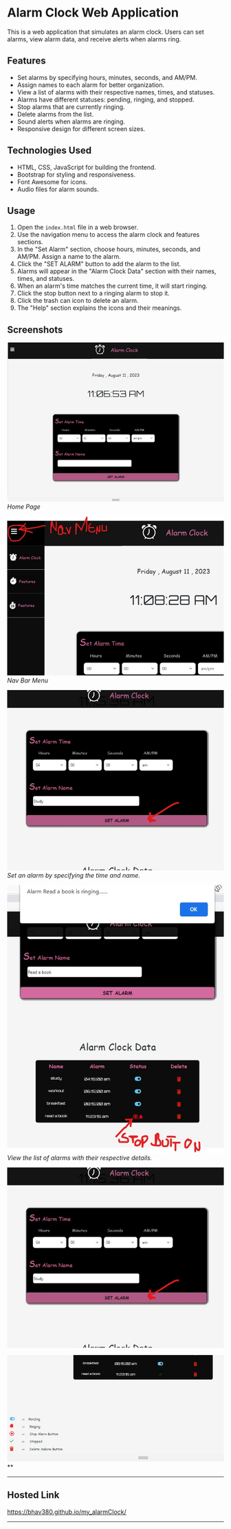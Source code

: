 # Alarm Clock Web Application

This is a web application that simulates an alarm clock. Users can set alarms, view alarm data, and receive alerts when alarms ring.

## Features

- Set alarms by specifying hours, minutes, seconds, and AM/PM.
- Assign names to each alarm for better organization.
- View a list of alarms with their respective names, times, and statuses.
- Alarms have different statuses: pending, ringing, and stopped.
- Stop alarms that are currently ringing.
- Delete alarms from the list.
- Sound alerts when alarms are ringing.
- Responsive design for different screen sizes.

## Technologies Used

- HTML, CSS, JavaScript for building the frontend.
- Bootstrap for styling and responsiveness.
- Font Awesome for icons.
- Audio files for alarm sounds.

## Usage

1. Open the `index.html` file in a web browser.
2. Use the navigation menu to access the alarm clock and features sections.
3. In the "Set Alarm" section, choose hours, minutes, seconds, and AM/PM. Assign a name to the alarm.
4. Click the "SET ALARM" button to add the alarm to the list.
5. Alarms will appear in the "Alarm Clock Data" section with their names, times, and statuses.
6. When an alarm's time matches the current time, it will start ringing.
7. Click the stop button next to a ringing alarm to stop it.
8. Click the trash can icon to delete an alarm.
9. The "Help" section explains the icons and their meanings.

## Screenshots

![Alarm Clock Home Page](https://github.com/bhav380/my_alarmClock/blob/main/screenshotsReadme/home.jpg)  
*Home Page*



![Nav Bar](https://github.com/bhav380/my_alarmClock/blob/main/screenshotsReadme/nav.jpg)  
*Nav Bar Menu*


![Set Alarm](https://github.com/bhav380/my_alarmClock/blob/main/screenshotsReadme/setAlarm.jpg)  
*Set an alarm by specifying the time and name.*  



![Alarm List and Ringing Alarm](https://github.com/bhav380/my_alarmClock/blob/main/screenshotsReadme/alarmData.jpg)  
*View the list of alarms with their respective details.*


![Stopped Alarm](https://github.com/bhav380/my_alarmClock/blob/main/screenshotsReadme/setAlarm.jpg)  
  


![Help](https://github.com/bhav380/my_alarmClock/blob/main/screenshotsReadme/help.jpg)  
**



---

## Hosted Link  

https://bhav380.github.io/my_alarmClock/

---




